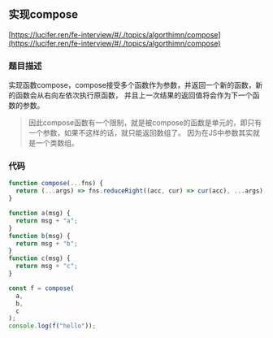 ## 实现compose

[https://lucifer.ren/fe-interview/#/./topics/algorthimn/compose](https://lucifer.ren/fe-interview/#/./topics/algorthimn/compose)

### 题目描述
实现函数compose，compose接受多个函数作为参数，并返回一个新的函数，新的函数会从右向左依次执行原函数， 并且上一次结果的返回值将会作为下一个函数的参数。

>因此compose函数有一个限制，就是被compose的函数是单元的，即只有一个参数，如果不这样的话，就只能返回数组了。 因为在JS中参数其实就是一个类数组。

### 代码
```javascript
function compose(...fns) {
  return (...args) => fns.reduceRight((acc, cur) => cur(acc), ...args);
}

function a(msg) {
  return msg + "a";
}
function b(msg) {
  return msg + "b";
}
function c(msg) {
  return msg + "c";
}

const f = compose(
  a,
  b,
  c
);
console.log(f("hello"));

```


























